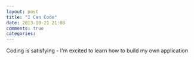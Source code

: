 ```yaml
---
layout: post
title: "I Can Code"
date: 2013-10-21 21:08
comments: true
categories: 
---
```

Coding is satisfying - I'm excited to learn how to build my own application 
